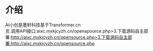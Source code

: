 # 介绍
AI小创是墨轩科技基于Transformer.cn<br>言.调用API接口:aixc.mxkjcyzh.cn/openapource.php>3.下载源码自主部署:http://aixc.mxkjcyzh.cn/opensource.php>3.下载源码自主部署:http://aixc.mxkjcyzh.cn/opensource.php
